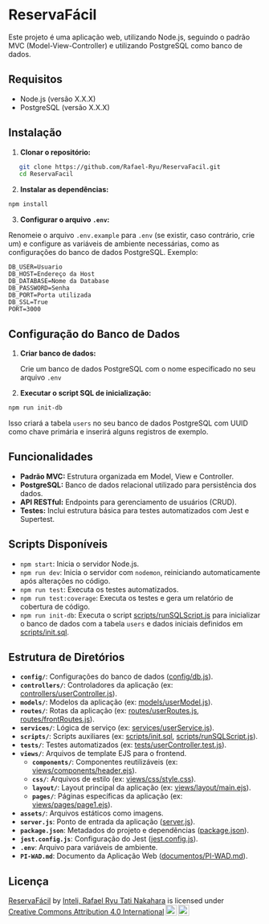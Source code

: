 # ReservaFácil

Este projeto é uma aplicação web, utilizando Node.js, seguindo o padrão MVC (Model-View-Controller) e utilizando PostgreSQL como banco de dados.

## Requisitos

- Node.js (versão X.X.X)
- PostgreSQL (versão X.X.X)

## Instalação

1. **Clonar o repositório:**

```bash
   git clone https://github.com/Rafael-Ryu/ReservaFacil.git
   cd ReservaFacil
```

2. **Instalar as dependências:**
    
```bash
npm install
```
    
3. **Configurar o arquivo `.env`:**
    
Renomeie o arquivo `.env.example` para `.env` (se existir, caso contrário, crie um) e configure as variáveis de ambiente necessárias, como as configurações do banco de dados PostgreSQL. Exemplo:
```
DB_USER=Usuario
DB_HOST=Endereço da Host
DB_DATABASE=Nome da Database
DB_PASSWORD=Senha
DB_PORT=Porta utilizada
DB_SSL=True
PORT=3000
```
    

Configuração do Banco de Dados
------------------------------

1. **Criar banco de dados:**
    
    Crie um banco de dados PostgreSQL com o nome especificado no seu arquivo `.env`
    
2. **Executar o script SQL de inicialização:**
    
```bash
npm run init-db
```
    
Isso criará a tabela `users` no seu banco de dados PostgreSQL com UUID como chave primária e inserirá alguns registros de exemplo.
    

Funcionalidades
---------------

* **Padrão MVC:** Estrutura organizada em Model, View e Controller.
* **PostgreSQL:** Banco de dados relacional utilizado para persistência dos dados.
* **API RESTful:** Endpoints para gerenciamento de usuários (CRUD).
* **Testes:** Inclui estrutura básica para testes automatizados com Jest e Supertest.

Scripts Disponíveis
-------------------

* `npm start`: Inicia o servidor Node.js.
* `npm run dev`: Inicia o servidor com `nodemon`, reiniciando automaticamente após alterações no código.
* `npm run test`: Executa os testes automatizados.
* `npm run test:coverage`: Executa os testes e gera um relatório de cobertura de código.
* `npm run init-db`: Executa o script [scripts/runSQLScript.js](scripts/runSQLScript.js) para inicializar o banco de dados com a tabela `users` e dados iniciais definidos em [scripts/init.sql](scripts/init.sql).

Estrutura de Diretórios
-----------------------

* **`config/`**: Configurações do banco de dados ([config/db.js](config/db.js)).
* **`controllers/`**: Controladores da aplicação (ex: [controllers/userController.js](controllers/userController.js)).
* **`models/`**: Modelos da aplicação (ex: [models/userModel.js](models/userModel.js)).
* **`routes/`**: Rotas da aplicação (ex: [routes/userRoutes.js](routes/userRoutes.js), [routes/frontRoutes.js](routes/frontRoutes.js)).
* **`services/`**: Lógica de serviço (ex: [services/userService.js](services/userService.js)).
* **`scripts/`**: Scripts auxiliares (ex: [scripts/init.sql](scripts/init.sql), [scripts/runSQLScript.js](scripts/runSQLScript.js)).
* **`tests/`**: Testes automatizados (ex: [tests/userController.test.js](tests/userController.test.js)).
* **`views/`**: Arquivos de template EJS para o frontend.
    * **`components/`**: Componentes reutilizáveis (ex: [views/components/header.ejs](views/components/header.ejs)).
    * **`css/`**: Arquivos de estilo (ex: [views/css/style.css](views/css/style.css)).
    * **`layout/`**: Layout principal da aplicação (ex: [views/layout/main.ejs](views/layout/main.ejs)).
    * **`pages/`**: Páginas específicas da aplicação (ex: [views/pages/page1.ejs](views/pages/page1.ejs)).
* **`assets/`**: Arquivos estáticos como imagens.
* **`server.js`**: Ponto de entrada da aplicação ([server.js](server.js)).
* **`package.json`**: Metadados do projeto e dependências ([package.json](package.json)).
* **`jest.config.js`**: Configuração do Jest ([jest.config.js](jest.config.js)).
* **`.env`**: Arquivo para variáveis de ambiente.
* **`PI-WAD.md`**: Documento da Aplicação Web ([documentos/PI-WAD.md](PI-WAD.md)).

Licença
-------

<p xmlns:cc="http://creativecommons.org/ns#" xmlns:dct="http://purl.org/dc/terms/"><a property="dct:title" rel="cc:attributionURL" href="https://github.com/Rafael-Ryu/Projeto-Individual">ReservaFácil</a> by <a rel="cc:attributionURL dct:creator" property="cc:attributionName" href="https://github.com/Rafael-Ryu">Inteli, Rafael Ryu Tati Nakahara</a> is licensed under <a href="https://creativecommons.org/licenses/by/4.0/?ref=chooser-v1" target="_blank" rel="license noopener noreferrer" style="display:inline-block;">Creative Commons Attribution 4.0 International<img style="height:22px!important;margin-left:3px;vertical-align:text-bottom;" src="https://mirrors.creativecommons.org/presskit/icons/cc.svg?ref=chooser-v1" alt=""><img style="height:22px!important;margin-left:3px;vertical-align:text-bottom;" src="https://mirrors.creativecommons.org/presskit/icons/by.svg?ref=chooser-v1" alt=""></a></p>